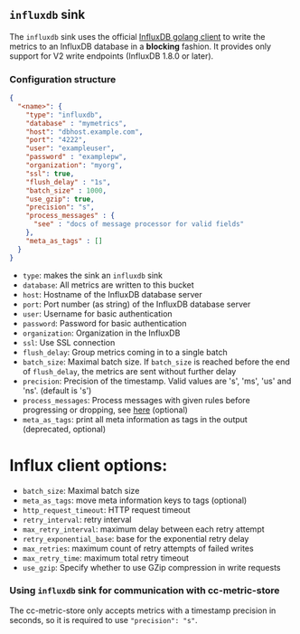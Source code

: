 <!--
---
title: Message sink to InfluxDB
description: Message sink for InfluxDB
categories: [cc-lib]
tags: ['Admin', 'Developer']
weight: 2
hugo_path: docs/reference/cc-lib/sinks/influx.md
---
-->

## `influxdb` sink

The `influxdb` sink uses the official [InfluxDB golang client](https://pkg.go.dev/github.com/influxdata/influxdb-client-go/v2) to write the metrics to an InfluxDB database in a **blocking** fashion. It provides only support for V2 write endpoints (InfluxDB 1.8.0 or later).

### Configuration structure

```json
{
  "<name>": {
    "type": "influxdb",
    "database" : "mymetrics",
    "host": "dbhost.example.com",
    "port": "4222",
    "user": "exampleuser",
    "password" : "examplepw",
    "organization": "myorg",
    "ssl": true,
    "flush_delay" : "1s",
    "batch_size" : 1000,
    "use_gzip": true,
    "precision": "s",
    "process_messages" : {
      "see" : "docs of message processor for valid fields"
    },
    "meta_as_tags" : []
  }
}
```

- `type`: makes the sink an `influxdb` sink
- `database`: All metrics are written to this bucket
- `host`: Hostname of the InfluxDB database server
- `port`: Port number (as string) of the InfluxDB database server
- `user`: Username for basic authentication
- `password`: Password for basic authentication
- `organization`: Organization in the InfluxDB
- `ssl`: Use SSL connection
- `flush_delay`: Group metrics coming in to a single batch
- `batch_size`: Maximal batch size. If `batch_size` is reached before the end of `flush_delay`, the metrics are sent without further delay
- `precision`: Precision of the timestamp. Valid values are 's', 'ms', 'us' and 'ns'. (default is 's')
- `process_messages`: Process messages with given rules before progressing or dropping, see [here](../pkg/messageProcessor/README.md) (optional)
- `meta_as_tags`: print all meta information as tags in the output (deprecated, optional)

Influx client options:
=======
- `batch_size`: Maximal batch size
- `meta_as_tags`: move meta information keys to tags (optional)
- `http_request_timeout`: HTTP request timeout
- `retry_interval`: retry interval
- `max_retry_interval`: maximum delay between each retry attempt
- `retry_exponential_base`: base for the exponential retry delay
- `max_retries`: maximum count of retry attempts of failed writes
- `max_retry_time`: maximum total retry timeout
- `use_gzip`: Specify whether to use GZip compression in write requests

### Using `influxdb` sink for communication with cc-metric-store

The cc-metric-store only accepts metrics with a timestamp precision in seconds, so it is required to use `"precision": "s"`.
